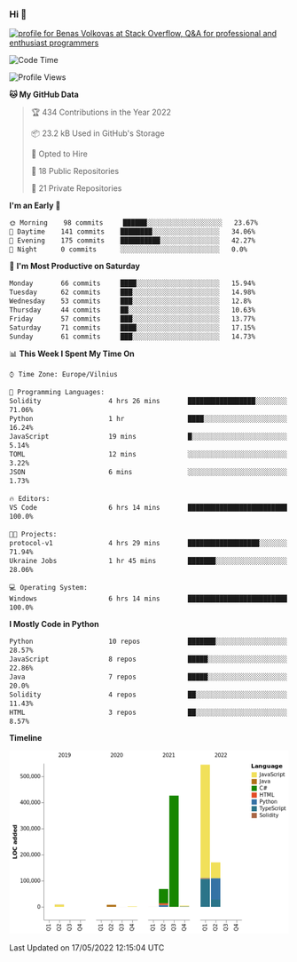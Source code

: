 ### Hi 👋
<a href="https://stackoverflow.com/users/14954249/benas-volkovas"><img src="https://stackoverflow.com/users/flair/14954249.png?theme=dark" width="208" height="58" alt="profile for Benas Volkovas at Stack Overflow, Q&amp;A for professional and enthusiast programmers" title="profile for Benas Volkovas at Stack Overflow, Q&amp;A for professional and enthusiast programmers"></a>

<!--START_SECTION:waka-->
![Code Time](http://img.shields.io/badge/Code%20Time-690%20hrs%206%20mins-blue)

![Profile Views](http://img.shields.io/badge/Profile%20Views-9-blue)

**🐱 My GitHub Data** 

> 🏆 434 Contributions in the Year 2022
 > 
> 📦 23.2 kB Used in GitHub's Storage 
 > 
> 💼 Opted to Hire
 > 
> 📜 18 Public Repositories 
 > 
> 🔑 21 Private Repositories  
 > 
**I'm an Early 🐤** 

```text
🌞 Morning    98 commits     ██████░░░░░░░░░░░░░░░░░░░   23.67% 
🌆 Daytime    141 commits    ████████░░░░░░░░░░░░░░░░░   34.06% 
🌃 Evening    175 commits    ██████████░░░░░░░░░░░░░░░   42.27% 
🌙 Night      0 commits      ░░░░░░░░░░░░░░░░░░░░░░░░░   0.0%

```
📅 **I'm Most Productive on Saturday** 

```text
Monday       66 commits     ████░░░░░░░░░░░░░░░░░░░░░   15.94% 
Tuesday      62 commits     ███░░░░░░░░░░░░░░░░░░░░░░   14.98% 
Wednesday    53 commits     ███░░░░░░░░░░░░░░░░░░░░░░   12.8% 
Thursday     44 commits     ██░░░░░░░░░░░░░░░░░░░░░░░   10.63% 
Friday       57 commits     ███░░░░░░░░░░░░░░░░░░░░░░   13.77% 
Saturday     71 commits     ████░░░░░░░░░░░░░░░░░░░░░   17.15% 
Sunday       61 commits     ███░░░░░░░░░░░░░░░░░░░░░░   14.73%

```


📊 **This Week I Spent My Time On** 

```text
⌚︎ Time Zone: Europe/Vilnius

💬 Programming Languages: 
Solidity                 4 hrs 26 mins       █████████████████░░░░░░░░   71.06% 
Python                   1 hr                ████░░░░░░░░░░░░░░░░░░░░░   16.24% 
JavaScript               19 mins             █░░░░░░░░░░░░░░░░░░░░░░░░   5.14% 
TOML                     12 mins             ░░░░░░░░░░░░░░░░░░░░░░░░░   3.22% 
JSON                     6 mins              ░░░░░░░░░░░░░░░░░░░░░░░░░   1.73%

🔥 Editors: 
VS Code                  6 hrs 14 mins       █████████████████████████   100.0%

🐱‍💻 Projects: 
protocol-v1              4 hrs 29 mins       ██████████████████░░░░░░░   71.94% 
Ukraine Jobs             1 hr 45 mins        ███████░░░░░░░░░░░░░░░░░░   28.06%

💻 Operating System: 
Windows                  6 hrs 14 mins       █████████████████████████   100.0%

```

**I Mostly Code in Python** 

```text
Python                   10 repos            ███████░░░░░░░░░░░░░░░░░░   28.57% 
JavaScript               8 repos             █████░░░░░░░░░░░░░░░░░░░░   22.86% 
Java                     7 repos             █████░░░░░░░░░░░░░░░░░░░░   20.0% 
Solidity                 4 repos             ██░░░░░░░░░░░░░░░░░░░░░░░   11.43% 
HTML                     3 repos             ██░░░░░░░░░░░░░░░░░░░░░░░   8.57%

```


**Timeline**

![Chart not found](https://raw.githubusercontent.com/BenasVolkovas/BenasVolkovas/main/charts/bar_graph.png) 


 Last Updated on 17/05/2022 12:15:04 UTC
<!--END_SECTION:waka-->
